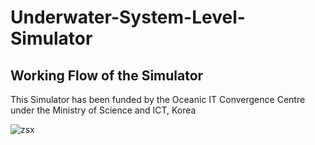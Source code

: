 # Underwater-System-Level-Simulator
## Working Flow of the Simulator
 This Simulator has been funded by the Oceanic IT Convergence Centre under the Ministry of Science and ICT, Korea

![zsx](https://github.com/uamughal/Underwater-Link-Level-Simulator/assets/88362643/70019dd9-a070-4853-8615-caaa63f69d00)
